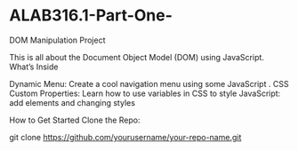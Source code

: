 # ALAB316.1-Part-One-
DOM Manipulation Project

This  is all about the Document Object Model (DOM) using JavaScript. 
What’s Inside

Dynamic Menu: Create a cool navigation menu using some JavaScript .
CSS Custom Properties: Learn how to use variables in CSS to style 
JavaScript:  add elements and changing styles 

How to Get Started
Clone the Repo:

git clone https://github.com/yourusername/your-repo-name.git



